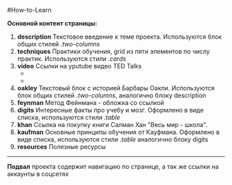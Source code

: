 #How-to-Learn

**Основной контент страницы:**

1. **description**
   Текстовое введение к теме проекта. Используются блок общих стилей _.two-columns_
2. **techniques**
   Практики обучения, grid из пяти элементов по числу практик. Используются стили _.cards_
3. **video**
   Ссылки на yputube видео TED Talks
   - [video_kaufman]: https://www.youtube.com/watch?v=arj7oStGLkU "Inside the mind of a master procrastinator | Tim Urban"
   - [video_urban]: https://www.youtube.com/watch?v=5MgBikgcWnY "The first 20 hours -- how to learn anything | Josh Kaufman"
4. **oakley**
   Текстовый блок с историей Барбары Оакли.
   Используются блок общих стилей _.two-columns_, аналогично блоку description
5. **feynman**
   Метод Фейнмана - обложка со ссылкой
6. **digits**
   Интересные факты про учебу и мозг. Оформлено в виде списка, используются стили _.table_
7. **khan**
   Ссылка на покупку книги Салман Хан "Весь мир - школа".
8. **kaufman**
   Основные принципы обучения от Кауфмана. Оформлено в виде списка, используются стили _.table_ аналогично блоку digits
9. **resources**
   Полезные ресурсы

---

**Подвал** проекта содержит навигацию по странице, а так же ссылки на аккаунты в соцсетях
